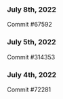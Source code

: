 ### July 8th, 2022

Commit #67592

### July 5th, 2022

Commit #314353


### July 4th, 2022

Commit #72281

